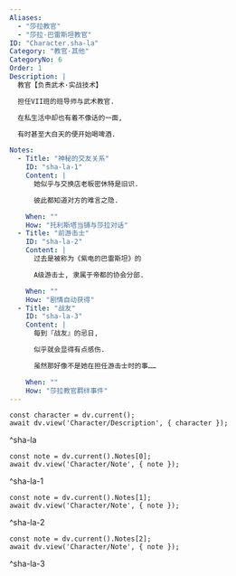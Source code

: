 ```yaml
---
Aliases:
  - "莎拉教官"
  - "莎拉·巴雷斯坦教官"
ID: "Character.sha-la"
Category: "教官·其他"
CategoryNo: 6
Order: 1
Description: |
  教官【负责武术·实战技术】

  担任VII班的班导师与武术教官.

  在私生活中却也有着不像话的一面,

  有时甚至大白天的便开始喝啤酒.

Notes:
  - Title: "神秘的交友关系"
    ID: "sha-la-1"
    Content: |
      她似乎与交换店老板密休特是旧识.

      彼此都知道对方的难言之隐.

    When: ""
    How: "托利斯塔当铺与莎拉对话"
  - Title: "前游击士"
    ID: "sha-la-2"
    Content: |
      过去是被称为《紫电的巴雷斯坦》的

      A级游击士, 隶属于帝都的协会分部.

    When: ""
    How: "剧情自动获得"
  - Title: "战友"
    ID: "sha-la-3"
    Content: |
      每到『战友』的忌日,

      似乎就会显得有点感伤.

      虽然那好像不是她在担任游击士时的事……

    When: ""
    How: "莎拉教官羁绊事件"
---
```

```dataviewjs
const character = dv.current();
await dv.view('Character/Description', { character });
```
^sha-la

```dataviewjs
const note = dv.current().Notes[0];
await dv.view('Character/Note', { note });
```
^sha-la-1

```dataviewjs
const note = dv.current().Notes[1];
await dv.view('Character/Note', { note });
```
^sha-la-2

```dataviewjs
const note = dv.current().Notes[2];
await dv.view('Character/Note', { note });
```
^sha-la-3